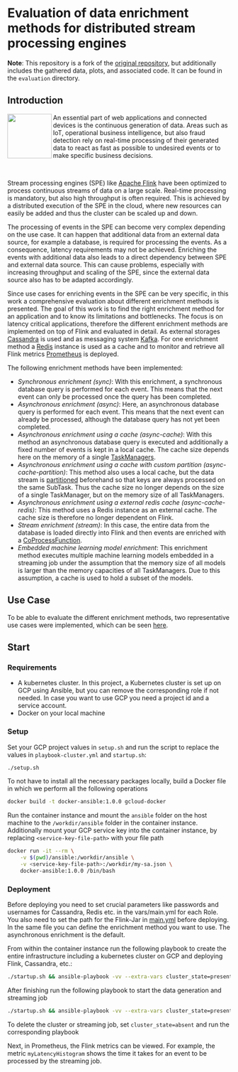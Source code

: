 # Evaluation of data enrichment methods for distributed stream processing engines

**Note**: This repository is a fork of the [original repository](https://github.com/cfab20/stream-processing-enrichment-methods), but additionally includes the gathered data, plots, and associated code. It can be found in the `evaluation` directory.

## Introduction
<img src="flink_logo.png" align="left" width="100px"/>

An essential part of web applications and connected devices is the continuous generation of data. Areas such as IoT, operational business intelligence, but also fraud detection
rely on real-time processing of their generated data to react as fast as possible to undesired events or to make specific business decisions.

<br clear="left"/>

Stream processing engines (SPE) like [Apache Flink](https://flink.apache.org/) have been optimized to
process continuous streams of data on a large scale. Real-time processing is mandatory, but also high throughput is often required. This is achieved by a distributed execution of the SPE in the cloud, where new resources can easily be added and thus the cluster can be scaled up and down.

The processing of events in the SPE can become very complex depending on the use case. It can happen that additional data from an external data source, for example a database, is required for processing the events. As a consequence, latency requirements may not be achieved. Enriching the events with
additional data also leads to a direct dependency between SPE and external data source. This can cause problems, especially with increasing throughput and scaling of the SPE, since the external data source also has to be adapted accordingly.

Since use cases for enriching events in the SPE can be very specific, in this work a comprehensive evaluation about different enrichment methods is presented. The goal of this work is to find the right enrichment method for an application and to know its limitations and bottlenecks.
The focus is on latency critical applications, therefore the different enrichment methods are implemented on top of Flink and evaluated in detail. As external storages [Cassandra](https://cassandra.apache.org) is used and as messaging system [Kafka](https://kafka.apache.org/). 
For one enrichment method a [Redis](https://redis.io/) instance is used as a cache and to monitor and retrieve all Flink metrics [Prometheus](https://prometheus.io/) is deployed.

The following enrichment methods have been implemented:

- *Synchronous enrichment (sync)*: With this enrichment, a synchronous database query is performed for each event. This means that the next event can only be processed once the query has been completed.
- *Asynchronous enrichment (async)*: Here, an asynchronous database query is performed for each event. This means that the next event can already be processed, although the database query has not yet been completed.
- *Asynchronous enrichment using a cache (async-cache)*: With this method an asynchronous database query is executed and additionally a fixed number of events is kept in a local cache. The cache size depends here on the memory of a single [TaskManagers](https://nightlies.apache.org/flink/flink-docs-master/docs/concepts/flink-architecture/#taskmanagers).
- *Asynchronous enrichment using a cache with custom partition (async-cache-partition)*:
This method also uses a local cache, but the data stream is [partitioned](https://nightlies.apache.org/flink/flink-docs-master/docs/dev/datastream/operators/overview/#custom-partitioning) beforehand so that keys are always processed on the same SubTask. Thus the cache size no longer depends on the size of a single TaskManager, but on the memory size of all TaskManagers.
- *Asynchronous enrichment using a external redis cache (async-cache-redis)*:
This method uses a Redis instance as an external cache. The cache size is therefore no longer dependent on Flink. 
- *Stream enrichment (stream)*: In this case, the entire data from the database is loaded directly into Flink and then events are enriched with a [CoProcessFunction](https://nightlies.apache.org/flink/flink-docs-master/docs/dev/datastream/operators/process_function/).
- *Embedded machine learning model enrichment*: This enrichment method executes multiple machine learning models embedded in a streaming job under the assumption that the memory size of all models is larger than the memory capacities of all TaskManagers. Due to this assumption, a cache is used to hold a subset of the models.

## Use Case

To be able to evaluate the different enrichment methods, two representative use cases were implemented, which can be seen [here](flink-jobs/fraud-detection-app/src/main/java/org/myorg/OperatorsBase). 

## Start

### Requirements
* A kubernetes cluster. In this project, a Kubernetes cluster is set up on GCP using Ansible, but you can remove the corresponding role if not needed. In case you want to use GCP you need a project id and a service account.
* Docker on your local machine

### Setup

Set your GCP project values in `setup.sh` and run the script to replace the values in `playbook-cluster.yml` and `startup.sh`:

```bash
./setup.sh
```

To not have to install all the necessary packages locally, build a Docker file in which we perform all the following operations

```bash
docker build -t docker-ansible:1.0.0 gcloud-docker
```

Run the container instance and mount the `ansible` folder on the host machine to the `/workdir/ansible` folder in the container instance. Additionally mount your GCP service key into the container instance, by replacing `<service-key-file-path>` with your file path

```bash
docker run -it --rm \
    -v $(pwd)/ansible:/workdir/ansible \
    -v <service-key-file-path>:/workdir/my-sa.json \
    docker-ansible:1.0.0 /bin/bash
```

### Deployment

Before deploying you need to set crucial parameters like passwords and usernames for Cassandra, Redis etc. in the vars/main.yml for each Role. You also need to set the path for the Flink-Jar in [main.yml](ansible/streaming-job/vars/main.yml) before deploying. In the same file you can define the enrichment method you want to use. The asynchronous enrichment is the default.

From within the container instance run the following playbook to create the entire infrastructure including a kubernetes cluster on GCP and deploying Flink, Cassandra, etc.:

```bash
./startup.sh && ansible-playbook -vv --extra-vars cluster_state=present ansible/playbook-cluster.yml
```

After finishing run the following playbook to start the data generation and streaming job
```bash
./startup.sh && ansible-playbook -vv --extra-vars cluster_state=present ansible/playbook-streaming-job.yml
```

To delete the cluster or streaming job, set `cluster_state=absent` and run the corresponding playbook

Next, in Prometheus, the Flink metrics can be viewed. For example, the metric `myLatencyHistogram` shows the time it takes for an event to be processed by the streaming job.


